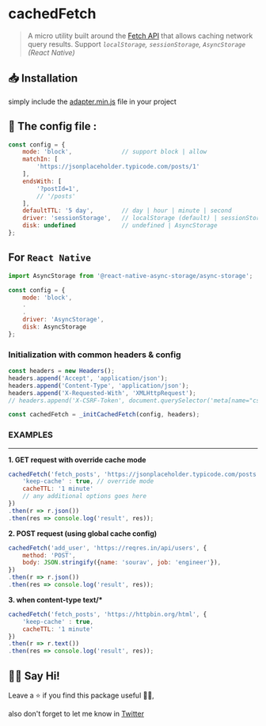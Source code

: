 # cachedFetch
> A micro utility built around the [Fetch API](https://developer.mozilla.org/en-US/docs/Web/API/Fetch_API) that allows caching network query results. 
> Support *`localStorage`, `sessionStorage`, `AsyncStorage` (React Native)*

## 📥 Installation

simply include the [adapter.min.js](https://github.com/devsrv/cachedfetch/blob/master/adapter.min.js) file in your project


## 🧪 The config file :

```javascript
const config = {
    mode: 'block',	            // support block | allow
    matchIn: [
        'https://jsonplaceholder.typicode.com/posts/1'
    ],
    endsWith: [
        '?postId=1',
        // '/posts'
    ],
    defaultTTL: '5 day',	    // day | hour | minute | second
    driver: 'sessionStorage',   // localStorage (default) | sessionStorage | AsyncStorage
    disk: undefined			    // undefined | AsyncStorage
};
```

## For `React Native`
```javascript
import AsyncStorage from '@react-native-async-storage/async-storage';

const config = {
    mode: 'block',
    .
    .
    driver: 'AsyncStorage',
    disk: AsyncStorage
};
```

### Initialization with common headers & config

```javascript
const headers = new Headers();
headers.append('Accept', 'application/json');
headers.append('Content-Type', 'application/json');
headers.append('X-Requested-With', 'XMLHttpRequest');
// headers.append('X-CSRF-Token', document.querySelector('meta[name="csrf-token"]').content);
```

```javascript
const cachedFetch = _initCachedFetch(config, headers);
```

### EXAMPLES

____

__1. GET request with override cache mode__

```javascript
cachedFetch('fetch_posts', 'https://jsonplaceholder.typicode.com/posts', {
    'keep-cache' : true, // override mode
    cacheTTL: '1 minute'
    // any additional options goes here
})
.then(r => r.json())
.then(res => console.log('result', res));
```

__2. POST request (using global cache config)__

```javascript
cachedFetch('add_user', 'https://reqres.in/api/users', {
    method: 'POST',
    body: JSON.stringify({name: 'sourav', job: 'engineer'}),
})
.then(r => r.json())
.then(res => console.log('result', res));
```

__3. when content-type text/*__

```javascript
cachedFetch('fetch_posts', 'https://httpbin.org/html', {
    'keep-cache' : true,
    cacheTTL: '1 minute'
})
.then(r => r.text())
.then(res => console.log('result', res));
```


## 👋🏼 Say Hi! 
Leave a ⭐ if you find this package useful 👍🏼,

also don't forget to let me know in [Twitter](https://twitter.com/srvrksh)  
